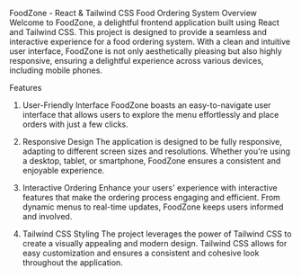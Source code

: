 FoodZone - React & Tailwind CSS Food Ordering System
Overview
Welcome to FoodZone, a delightful frontend application built using React and Tailwind CSS. This project is designed to provide a seamless and interactive experience for a food ordering system. With a clean and intuitive user interface, FoodZone is not only aesthetically pleasing but also highly responsive, ensuring a delightful experience across various devices, including mobile phones.

Features
1. User-Friendly Interface
FoodZone boasts an easy-to-navigate user interface that allows users to explore the menu effortlessly and place orders with just a few clicks.

2. Responsive Design
The application is designed to be fully responsive, adapting to different screen sizes and resolutions. Whether you're using a desktop, tablet, or smartphone, FoodZone ensures a consistent and enjoyable experience.

3. Interactive Ordering
Enhance your users' experience with interactive features that make the ordering process engaging and efficient. From dynamic menus to real-time updates, FoodZone keeps users informed and involved.

4. Tailwind CSS Styling
The project leverages the power of Tailwind CSS to create a visually appealing and modern design. Tailwind CSS allows for easy customization and ensures a consistent and cohesive look throughout the application.

